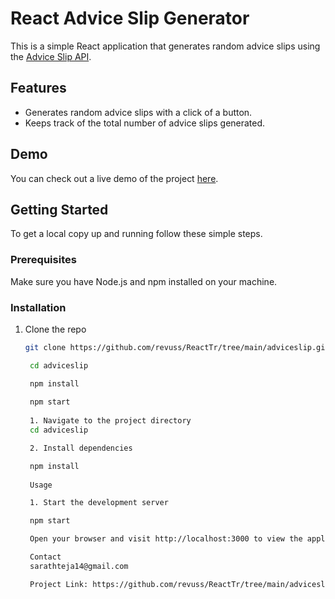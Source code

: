 # React Advice Slip Generator

This is a simple React application that generates random advice slips using the [Advice Slip API](https://api.adviceslip.com/).

## Features

- Generates random advice slips with a click of a button.
- Keeps track of the total number of advice slips generated.

## Demo

You can check out a live demo of the project [here](https://example.com).

## Getting Started

To get a local copy up and running follow these simple steps.

### Prerequisites

Make sure you have Node.js and npm installed on your machine.

### Installation

1. Clone the repo
   ```sh
   git clone https://github.com/revuss/ReactTr/tree/main/adviceslip.git

    cd adviceslip

    npm install
    
    npm start
    
    1. Navigate to the project directory
    cd adviceslip

    2. Install dependencies

    npm install
    
    Usage

    1. Start the development server

    npm start

    Open your browser and visit http://localhost:3000 to view the application.

    Contact
    sarathteja14@gmail.com

    Project Link: https://github.com/revuss/ReactTr/tree/main/adviceslip